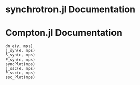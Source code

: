 # synchrotron.jl Documentation
# Compton.jl Documentation

```@docs
dn_e(γ, mps)
j_syn(ϵ, mps)
S_syn(ϵ, mps)
P_syn(ϵ, mps)
syncPlot(mps)
j_ssc(ϵ, mps)
P_ssc(ϵ, mps)
ssc_Plot(mps)
```
